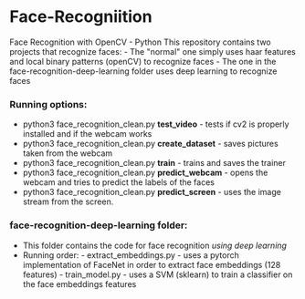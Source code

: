 # Face-Recogniition
Face Recognition with OpenCV - Python
This repository contains two projects that recognize faces:
    - The "normal" one simply uses haar features and local binary patterns (openCV) to recognize faces
    - The one in the face-recognition-deep-learning folder uses deep learning to recognize faces

### Running options:
  - python3 face_recognition_clean.py **test_video**  - tests if cv2 is properly installed and if the webcam works
  - python3 face_recognition_clean.py **create_dataset**   - saves pictures taken from the webcam
  - python3 face_recognition_clean.py **train**   - trains and saves the trainer
  - python3 face_recognition_clean.py **predict_webcam**   - opens the webcam and tries to predict the labels of the faces
  - python3 face_recognition_clean.py **predict_screen**   - uses the image stream from the screen.
  
### face-recognition-deep-learning folder:
  - This folder contains the code for face recognition *using deep learning*
  - Running order:
        - extract_embeddings.py - uses a pytorch implementation of FaceNet in order to extract face embeddings (128 features)
        - train_model.py - uses a SVM (sklearn) to train a classifier on the face embeddings features
        
